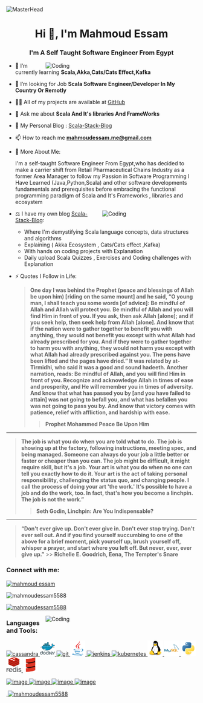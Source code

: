 ![MasterHead](https://upload.wikimedia.org/wikipedia/commons/3/39/Scala-full-color.svg)
<h1 align="center">Hi 👋, I'm Mahmoud Essam</h1>
<h3 align="center">I'm A Self Taught Software Engineer From Egypt</h3>
<img align ="right" alt="Coding" width="400" src="https://www.elnino.tech/uploads/after-effects-done.gif">



- 🌱 I’m currently learning **Scala,Akka,Cats/Cats Effect,Kafka**

- 🤝 I’m looking for Job **Scala Software Engineer/Developer In My Country Or Remotly**

- 👨‍💻 All of my projects are available at [GitHub](https://github.com/mahmoudessam5588/mahmoudessam5588)

- 💬 Ask me about **Scala And It's libraries And FrameWorks**
- 🍁 My Personal Blog : [Scala-Stack-Blog](https://mahmoudessam5588.github.io/Scala-Stack-Blog/)

- 📫 How to reach me **mahmoudessam.me@gmail.com**
- 💎 More About Me:
 
  I'm a self-taught Software Engineer From Egypt,who has decided to make a carrier shift from Retail Pharmaceutical Chains Industry as a former Area        Manager to follow my Passion in Software Programming
   I Have Learned (Java,Python,Scala) and other software developments fundamentals and prerequisites before embracing
    the functional programming paradigm of Scala and It's Frameworks , libraries and ecosystem
    
 
 - <img align ="right" alt="Coding" width="250" src="https://cdn.dribbble.com/users/330915/screenshots/3587000/media/cf9c914d04e017ab821bab2ee0bb87cb.gif">

    
  
   ⚖️ I have my own blog [Scala-Stack-Blog](https://github.com/mahmoudessam5588/Scala-Stack-Blog/):
   
     - Where I'm demystifying Scala language concepts, data structures and algorithms 
     - Explaining ( Akka Ecosystem , Cats/Cats effect ,Kafka)
     - With hands on coding projects with Explanation
     - Daily upload Scala Quizzes , Exercises and Coding challenges with Explanation

- ⚡ Quotes I Follow in Life:
  >**One day I was behind the Prophet (peace and blessings of Allah be upon him) [riding on the same mount] and he said, “O young man, I shall teach you   some words [of advice]: Be mindful of Allah and Allah will protect you. Be mindful of Allah and you will find Him in front of you. If you ask, then ask   Allah [alone]; and if you seek help, then seek help from Allah [alone]. And know that if the nation were to gather together to benefit you with     anything, they would not benefit you except with what Allah had already prescribed for you. And if they were to gather together to harm you with anything, they would not harm you except with what Allah had already prescribed against you. The pens have been lifted and the pages have dried.” It was related by at-Tirmidhi, who said it was a good and sound hadeeth. Another narration, reads: Be mindful of Allah, and you will find Him in front of you. Recognize and acknowledge Allah in times of ease and prosperity, and He will remember you in times of adversity. And know that what has passed you by [and you have failed to attain] was not going to befall you, and what has befallen you was not going to pass you by. And know that victory comes with patience, relief with affliction, and hardship with ease.**
  >> **Prophet Mohammed Peace Be Upon Him**
  
 --- 
 
   >**The job is what you do when you are told what to do. The job is showing up at the factory, following instructions, meeting spec, and being managed.     Someone can always do your job a little better or faster or cheaper than you can. The job might be difficult, it might require skill, but it's a job.     Your art is what you do when no one can tell you exactly how to do it. Your art is the act of taking personal responsibility, challenging the status     quo, and changing people. I call the process of doing your art 'the work.' It's possible to have a job and do the work, too. In fact, that's how you     become a linchpin. The job is not the work.”** 
   >> **Seth Godin, Linchpin: Are You Indispensable?**
   ---
 
   >**“Don't ever give up.
    Don't ever give in.
    Don't ever stop trying.
    Don't ever sell out.
    And if you find yourself succumbing to one of the above for a brief moment,
    pick yourself up, brush yourself off, whisper a prayer, and start where you left off.
    But never, ever, ever give up.”**
    >> **Richelle E. Goodrich, Eena, The Tempter's Snare**

<h3 align="left">Connect with me:</h3>
<p align="left">
<a href="https://linkedin.com/in/mahmoud essam" target="blank"><img align="center" src="https://raw.githubusercontent.com/rahuldkjain/github-profile-readme-generator/master/src/images/icons/Social/linked-in-alt.svg" alt="mahmoud essam" height="30" width="40" /></a>
</p>
<p align="left"> <img src="https://komarev.com/ghpvc/?username=mahmoudessam5588&label=Profile%20views&color=0e75b6&style=flat" alt="mahmoudessam5588" /> </p>

<p align="left"> <a href="https://github.com/ryo-ma/github-profile-trophy"><img src="https://github-profile-trophy.vercel.app/?username=mahmoudessam5588" alt="mahmoudessam5588" /></a> </p>
  <img align ="right" alt="Coding" width="400" src="https://d33wubrfki0l68.cloudfront.net/02fb31443b2b4a55ad03aa767ba58b044f1de489/35906/images/svg-vs-gif--sprout-chart.svg">

<h3 align="left">Languages and Tools:</h3>
<p align="left"> <a href="https://cassandra.apache.org/" target="_blank" rel="noreferrer"> <img src="https://www.vectorlogo.zone/logos/apache_cassandra/apache_cassandra-icon.svg" alt="cassandra" width="40" height="40"/> </a> <a href="https://www.docker.com/" target="_blank" rel="noreferrer"> <img src="https://raw.githubusercontent.com/devicons/devicon/master/icons/docker/docker-original-wordmark.svg" alt="docker" width="40" height="40"/> </a> <a href="https://git-scm.com/" target="_blank" rel="noreferrer"> <img src="https://www.vectorlogo.zone/logos/git-scm/git-scm-icon.svg" alt="git" width="40" height="40"/> </a> <a href="https://www.java.com" target="_blank" rel="noreferrer"> <img src="https://raw.githubusercontent.com/devicons/devicon/master/icons/java/java-original.svg" alt="java" width="40" height="40"/> </a> <a href="https://www.jenkins.io" target="_blank" rel="noreferrer"> <img src="https://www.vectorlogo.zone/logos/jenkins/jenkins-icon.svg" alt="jenkins" width="40" height="40"/> </a> <a href="https://kubernetes.io" target="_blank" rel="noreferrer"> <img src="https://www.vectorlogo.zone/logos/kubernetes/kubernetes-icon.svg" alt="kubernetes" width="40" height="40"/> </a> <a href="https://www.linux.org/" target="_blank" rel="noreferrer"> <img src="https://raw.githubusercontent.com/devicons/devicon/master/icons/linux/linux-original.svg" alt="linux" width="40" height="40"/> </a> <a href="https://www.mysql.com/" target="_blank" rel="noreferrer"> <img src="https://raw.githubusercontent.com/devicons/devicon/master/icons/mysql/mysql-original-wordmark.svg" alt="mysql" width="40" height="40"/> </a> <a href="https://www.python.org" target="_blank" rel="noreferrer"> <img src="https://raw.githubusercontent.com/devicons/devicon/master/icons/python/python-original.svg" alt="python" width="40" height="40"/> </a> <a href="https://redis.io" target="_blank" rel="noreferrer"> <img src="https://raw.githubusercontent.com/devicons/devicon/master/icons/redis/redis-original-wordmark.svg" alt="redis" width="40" height="40"/> </a> <a href="https://www.scala-lang.org" target="_blank" rel="noreferrer"> <img src="https://raw.githubusercontent.com/devicons/devicon/master/icons/scala/scala-original.svg" alt="scala" width="40" height="40"/
 </a> </p>

![image](https://img.shields.io/badge/Apache_Kafka-231F20?style=for-the-badge&logo=apache-kafka&logoColor=white)
![image](https://img.shields.io/badge/AKKA-Ecosystem-blue)
![image](https://img.shields.io/badge/Cats-CatsEffect-red)
![image](https://img.shields.io/badge/Amazon_AWS-FF9900?style=for-the-badge&logo=amazonaws&logoColor=white) 



<p>&nbsp;<img align="center" src="https://github-readme-stats.vercel.app/api?username=mahmoudessam5588&show_icons=true&locale=en" alt="mahmoudessam5588" /></p>

